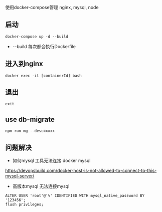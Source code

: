 
使用docker-compose管理 nginx, mysql, node 

## 启动
```
docker-compose up -d --build
```
- --build 每次都会执行Dockerfile

## 进入到nginx

```
docker exec -it [containerId] bash
```

## 退出
```
exit
```

## use db-migrate
```
npm run mg --desc=xxxx
```

## 问题解决

- 如何mysql 工具无法连接 docker mysql 

https://devopsbuild.com/docker-host-is-not-allowed-to-connect-to-this-mysql-server/

- 高版本mysql 无法连接mysql
```
ALTER USER 'root'@'%' IDENTIFIED WITH mysql_native_password BY '123456'; 
flush privileges; 
```